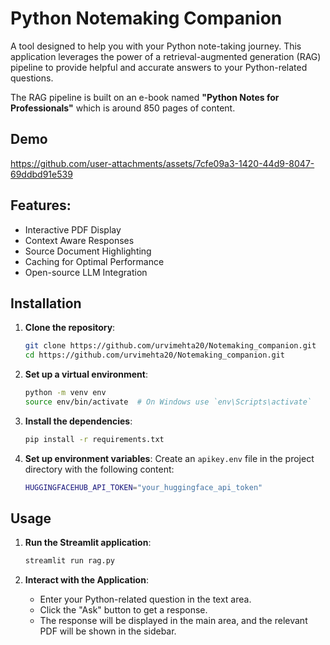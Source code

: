 # Python Notemaking Companion
A tool designed to help you with your Python note-taking journey. This application leverages the power of a retrieval-augmented generation (RAG) pipeline to provide helpful and accurate answers to your Python-related questions. 

The RAG pipeline is built on an e-book named **"Python Notes for Professionals"** which is around 850 pages of content.

## Demo
https://github.com/user-attachments/assets/7cfe09a3-1420-44d9-8047-69ddbd91e539

## Features:
- Interactive PDF Display
- Context Aware Responses
- Source Document Highlighting
- Caching for Optimal Performance
- Open-source LLM Integration

## Installation

1. **Clone the repository**:
    ```sh
    git clone https://github.com/urvimehta20/Notemaking_companion.git
    cd https://github.com/urvimehta20/Notemaking_companion.git
    ```

2. **Set up a virtual environment**:
    ```sh
    python -m venv env
    source env/bin/activate  # On Windows use `env\Scripts\activate`
    ```

3. **Install the dependencies**:
    ```sh
    pip install -r requirements.txt
    ```

4. **Set up environment variables**:
    Create an `apikey.env` file in the project directory with the following content:
    ```sh
    HUGGINGFACEHUB_API_TOKEN="your_huggingface_api_token"
    ```

## Usage

1. **Run the Streamlit application**:
    ```sh
    streamlit run rag.py
    ```

2. **Interact with the Application**:
    - Enter your Python-related question in the text area.
    - Click the "Ask" button to get a response.
    - The response will be displayed in the main area, and the relevant PDF will be shown in the sidebar.
